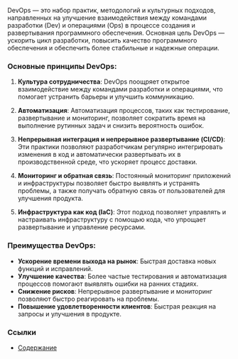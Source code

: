 DevOps — это набор практик, методологий и культурных подходов, направленных на улучшение взаимодействия между командами разработки (Dev) и операциями (Ops) в процессе создания и развертывания программного обеспечения. Основная цель DevOps — ускорить цикл разработки, повысить качество программного обеспечения и обеспечить более стабильные и надежные операции.

### Основные принципы DevOps:

1. **Культура сотрудничества**: DevOps поощряет открытое взаимодействие между командами разработки и операциями, что помогает устранить барьеры и улучшить коммуникацию.
    
2. **Автоматизация**: Автоматизация процессов, таких как тестирование, развертывание и мониторинг, позволяет сократить время на выполнение рутинных задач и снизить вероятность ошибок.
    
3. **Непрерывная интеграция и непрерывное развертывание (CI/CD)**: Эти практики позволяют разработчикам регулярно интегрировать изменения в код и автоматически развертывать их в производственной среде, что ускоряет процесс доставки.
    
4. **Мониторинг и обратная связь**: Постоянный мониторинг приложений и инфраструктуры позволяет быстро выявлять и устранять проблемы, а также получать обратную связь от пользователей для улучшения продукта.
    
5. **Инфраструктура как код (IaC)**: Этот подход позволяет управлять и настраивать инфраструктуру с помощью кода, что упрощает развертывание и управление ресурсами.
    

### Преимущества DevOps:

- **Ускорение времени выхода на рынок**: Быстрая доставка новых функций и исправлений.
- **Улучшение качества**: Более частые тестирования и автоматизация процессов помогают выявлять ошибки на ранних стадиях.
- **Снижение рисков**: Непрерывное развертывание и мониторинг позволяют быстро реагировать на проблемы.
- **Повышение удовлетворенности клиентов**: Быстрая реакция на запросы и улучшения в продукте.

### Ссылки 
- [Содержание](DevOps.md)